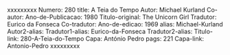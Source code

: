 xxxxxxxxx
Numero: 280
title: A Teia do Tempo
Autor: Michael Kurland
Co-autor: 
Ano-de-Publicacao: 1980
Titulo-original: The Unicorn Girl
Tradutor: Eurico da Fonseca
Co-tradutor: 
Ano-de-edicao: 1969
alias: Michael-Kurland
Autor2-alias: 
Tradutor1-alias: Eurico-da-Fonseca
Tradutor2-alias: 
Titulo-link: 280-A-Teia-do-Tempo
Capa: António Pedro
pags: 221
Capa-link: Antonio-Pedro
xxxxxxxxx